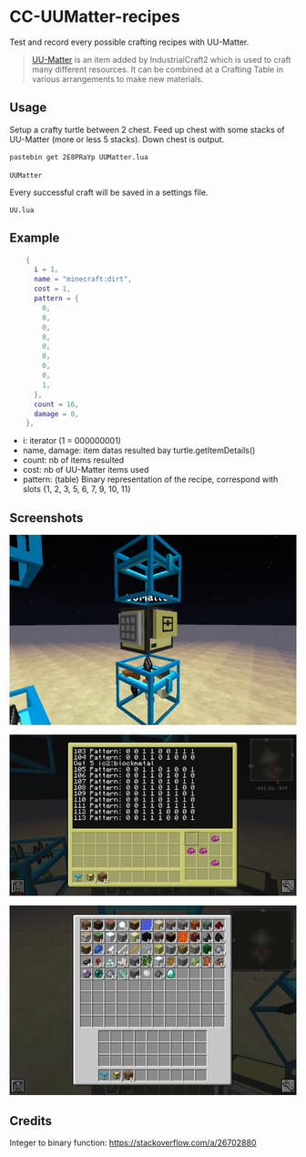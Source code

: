 # CC-UUMatter-recipes
Test and record every possible crafting recipes with UU-Matter.

> [UU-Matter](https://ftbwiki.org/UU-Matter_(IndustrialCraft_2)) is an item added by IndustrialCraft2 which is used to craft many different resources. It can be combined at a Crafting Table in various arrangements to make new materials. 

## Usage
Setup a crafty turtle between 2 chest. Feed up chest with some stacks of UU-Matter (more or less 5 stacks). Down chest is output.

```
pastebin get 2E8PRaYp UUMatter.lua

UUMatter
```

Every successful craft will be saved in a settings file.
```
UU.lua
```

## Example
```lua
    {
      i = 1,
      name = "minecraft:dirt",
      cost = 1,
      pattern = {
        0,
        0,
        0,
        0,
        0,
        0,
        0,
        0,
        1,
      },
      count = 16,
      damage = 0,
    },
```
  - i: iterator (1 = 000000001)
  - name, damage: item datas resulted bay turtle.getItemDetails()
  - count: nb of items resulted
  - cost: nb of UU-Matter items used
  - pattern: (table) Binary representation of the recipe, correspond with slots {1, 2, 3, 5, 6, 7, 9, 10, 11}

## Screenshots
![Setup](https://raw.githubusercontent.com/absolument/CC-UUMatter-recipes/master/screenshots/2019-07-22_23.43.19.png)

![Screenshot](https://raw.githubusercontent.com/absolument/CC-UUMatter-recipes/master/screenshots/2019-07-22_23.42.32.png)

![Result](https://raw.githubusercontent.com/absolument/CC-UUMatter-recipes/master/screenshots/2019-07-22_23.42.50.png)

## Credits
Integer to binary function: https://stackoverflow.com/a/26702880
